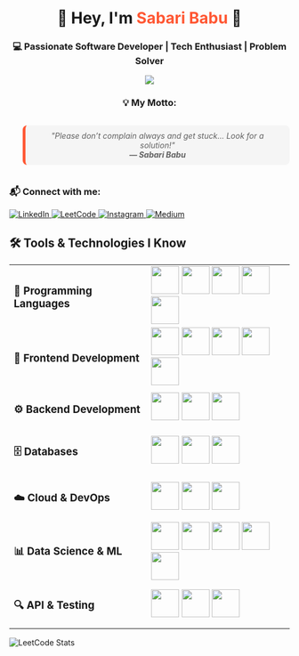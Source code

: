 <h1 align="center">🚀 Hey, I'm <span style="color:#ff5733;">Sabari Babu</span> 👋</h1>
<h3 align="center">💻 Passionate Software Developer | Tech Enthusiast | Problem Solver</h3>

<p align="center">
  <img src="https://readme-typing-svg.herokuapp.com?font=Fira+Code&weight=600&size=20&pause=1000&color=ff5733&width=600&lines=I+love+turning+ideas+into+reality!;Coding+is+not+just+a+job,+it's+a+passion!;Always+learning,+always+growing!;Innovate.+Code.+Repeat.">
</p>

<h3 align="center">💡 My Motto:</h3>

<blockquote align="center" style="border-left: 5px solid #ff5733; padding: 10px 20px; font-style: italic; background: #f5f5f5; display: inline-block; max-width: 500px; border-radius: 8px;">
    "Please don’t complain always and get stuck... Look for a solution!" <br> 
    <b>— Sabari Babu</b>
</blockquote>


<h3 align="left">📬 Connect with me:</h3>

<p align="left">
  <a href="https://linkedin.com/in/sabaribabu" target="_blank">
    <img src="https://img.shields.io/badge/LinkedIn-%230077B5.svg?style=for-the-badge&logo=linkedin&logoColor=white" alt="LinkedIn">
  </a>
  <a href="https://www.leetcode.com/sabari12345" target="_blank">
    <img src="https://img.shields.io/badge/LeetCode-%23FFA116.svg?style=for-the-badge&logo=leetcode&logoColor=white" alt="LeetCode">
  </a>
  <a href="https://www.instagram.com/sabari_royal_odyssey" target="_blank">
    <img src="https://img.shields.io/badge/Instagram-%23E4405F.svg?style=for-the-badge&logo=instagram&logoColor=white" alt="Instagram">
  </a>
  <a href="https://medium.com/@sabaribabu2468" target="_blank">
    <img src="https://img.shields.io/badge/Medium-%23000000.svg?style=for-the-badge&logo=medium&logoColor=white" alt="Medium">
  </a>
</p>


<h2 align="left">🛠️ Tools & Technologies I Know</h2>

<table>
  <tr>
    <td><h3>🚀 Programming Languages</h3></td>
    <td>
      <img height="50" src="https://img.icons8.com/color/48/000000/c-programming.png" />
      <img height="50" src="https://img.icons8.com/color/48/000000/java-coffee-cup-logo.png" />
      <img height="50" src="https://img.icons8.com/color/48/000000/python.png" />
      <img height="50" src="https://img.icons8.com/color/48/000000/javascript.png" />
      <img height="50" src="https://img.icons8.com/color/48/000000/typescript.png" />
    </td>
  </tr>

  <tr>
    <td><h3>🎨 Frontend Development</h3></td>
    <td>
      <img height="50" src="https://img.icons8.com/color/48/000000/html-5.png" />
      <img height="50" src="https://img.icons8.com/color/48/000000/css3.png" />
      <img height="50" src="https://img.icons8.com/color/48/000000/tailwindcss.png" />
      <img height="50" src="https://img.icons8.com/color/48/000000/react-native.png" />
      <img height="50" src="https://img.icons8.com/color/48/000000/figma.png" />
    </td>
  </tr>

  <tr>
    <td><h3>⚙️ Backend Development</h3></td>
    <td>
      <img height="50" src="https://img.icons8.com/color/48/000000/nodejs.png" />
      <img height="50" src="https://img.icons8.com/ios-filled/50/000000/express-js.png" />
      <img height="50" src="https://img.icons8.com/color/48/000000/django.png" />
    </td>
  </tr>

  <tr>
    <td><h3>🗄️ Databases</h3></td>
    <td>
      <img height="50" src="https://img.icons8.com/color/48/000000/mysql-logo.png" />
      <img height="50" src="https://img.icons8.com/color/48/000000/postgreesql.png" />
      <img height="50" src="https://img.icons8.com/color/48/000000/mongodb.png" />
    </td>
  </tr>

  <tr>
    <td><h3>☁️ Cloud & DevOps</h3></td>
    <td>
      <img height="50" src="https://img.icons8.com/color/48/000000/amazon-web-services.png" />
      <img height="50" src="https://img.icons8.com/color/48/000000/git.png" />
      <img height="50" src="https://img.icons8.com/color/48/000000/firebase.png" />
    </td>
  </tr>

  <tr>
    <td><h3>📊 Data Science & ML</h3></td>
    <td>
      <img height="50" src="https://img.icons8.com/color/48/000000/pandas.png" />
      <img height="50" src="https://img.icons8.com/color/48/000000/tensorflow.png" />
      <img height="50" src="https://img.icons8.com/color/48/000000/opencv.png" />
      <img height="50" src="https://img.icons8.com/color/48/000000/scikit-learn.png" />
      <img height="50" src="https://img.icons8.com/color/48/000000/matlab.png" />
    </td>
  </tr>

  <tr>
    <td><h3>🔍 API & Testing</h3></td>
    <td>
      <img height="50" src="https://img.icons8.com/color/48/000000/graphql.png" />
      <img height="50" src="https://img.icons8.com/color/48/000000/postman-api.png" />
      <img height="50" src="https://img.icons8.com/color/48/000000/puppeteer.png" />
    </td>
  </tr>
</table>


<!-- Repeat for other categories -->


![LeetCode Stats](https://leetcard.jacoblin.cool/sabari12345?theme=dark&font=ABeeZee&ext=heatmap)

